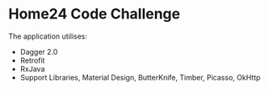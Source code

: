 Home24 Code Challenge
======================

The application utilises:

- Dagger 2.0
- Retrofit
- RxJava
- Support Libraries, Material Design, ButterKnife, Timber, Picasso, OkHttp